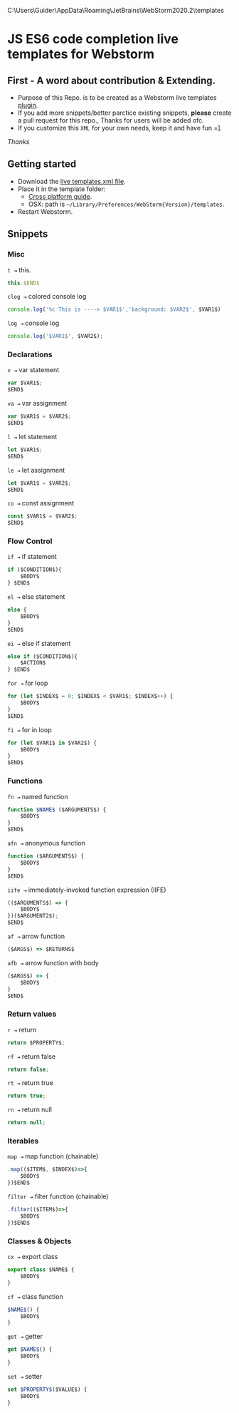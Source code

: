 C:\Users\Guider\AppData\Roaming\JetBrains\WebStorm2020.2\templates

# JS ES6 code completion live templates for Webstorm

## First - A word about contribution & Extending.

- Purpose of this Repo. is to be created as a Webstorm live templates [plugin](http://www.jetbrains.org/intellij/sdk/docs/basics/getting_started.html).
- If you add more snippets/better parctice existing snippets, **please** create a pull request for this repo., Thanks for users will be added ofc.
- If you customize this `XML` for your own needs, keep it and have fun =].

_Thanks_

## Getting started

- Download the [live templates.xml file](https://github.com/thehulke/webstorm-js-es6-live-templates/blob/master/lg-webstorm-es6-templates.xml).
- Place it in the template folder:
  - [Cross platform guide](https://www.jetbrains.com/help/webstorm/2016.2/project-and-ide-settings.html).
  - OSX: path is `~/Library/Preferences/WebStorm{Version}/templates`.
- Restart Webstorm.

## Snippets

### Misc

`t ⇥` this.

```javascript
this.$END$
```

`clog ⇥` colored console log

```javascript
console.log('%c This is ----> $VAR1$','background: $VAR2$', $VAR1$)
```

`log ⇥`  console log

```javascript
console.log('$VAR1$', $VAR2$);
```


### Declarations

`v ⇥` var statement

```javascript
var $VAR1$;
$END$
```

`va ⇥` var assignment

```javascript
var $VAR1$ = $VAR2$;
$END$
```

`l ⇥` let statement

```javascript
let $VAR1$;
$END$
```

`le ⇥` let assignment

```javascript
let $VAR1$ = $VAR2$;
$END$
```

`co ⇥` const assignment

```javascript
const $VAR1$ = $VAR2$;
$END$
```


### Flow Control

`if ⇥` if statement

```javascript
if ($CONDITION$){
    $BODY$
} $END$
```


`el ⇥` else statement

```javascript
else {
    $BODY$
}
$END$
```

`ei ⇥` else if statement

```javascript
else if ($CONDITION$){
    $ACTION$
} $END$
```

`for ⇥` for loop

```javascript
for (let $INDEX$ = 0; $INDEX$ < $VAR1$; $INDEX$++) {
    $BODY$
}
$END$
```

`fi ⇥` for in loop

```javascript
for (let $VAR1$ in $VAR2$) {
    $BODY$
}
$END$
```

### Functions

`fn ⇥` named function

```javascript
function $NAME$ ($ARGUMENTS$) {
    $BODY$
}
$END$
```

`afn ⇥` anonymous function

```javascript
function ($ARGUMENTS$) {
    $BODY$
}
$END$
```

`iife ⇥` immediately-invoked function expression (IIFE)

```javascript
(($ARGUMENTS$) => {
    $BODY$
})($ARGUMENT2$);
$END$
```

`af ⇥` arrow function

```javascript
($ARGS$) => $RETURNS$
```

`afb ⇥` arrow function with body

```javascript
($ARGS$) => {
    $BODY$
}
$END$
```

### Return values

`r ⇥` return

```javascript
return $PROPERTY$;
```

`rf ⇥` return false

```javascript
return false;
```

`rt ⇥` return true

```javascript
return true;
```

`rn ⇥` return null

```javascript
return null;
```



### Iterables

`map ⇥` map function (chainable)

```javascript
.map(($ITEM$, $INDEX$)=>{
    $BODY$
})$END$
```

`filter ⇥` filter function (chainable)

```javascript
.filter(($ITEM$)=>{
    $BODY$
})$END$
```

### Classes & Objects

`cx ⇥` export class

```javascript
export class $NAME$ {
    $BODY$
}
```

`cf ⇥` class function

```javascript
$NAME$() {
    $BODY$
}
```

`get ⇥` getter

```javascript
get $NAME$() {
    $BODY$
}
```

`set ⇥` setter

```javascript
set $PROPERTY$($VALUE$) {
    $BODY$
}
```
